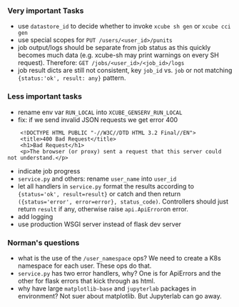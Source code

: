 ### Very important Tasks

* use `datastore_id` to decide whether to invoke `xcube sh gen`  or `xcube cci gen`
* use special scopes for `PUT /users/<user_id>/punits`
* job output/logs should be separate from job status as this quickly becomes much data 
  (e.g. xcube-sh may print warnings on every SH request).
  Therefore: `GET /jobs/<user_id>/<job_id>/logs` 
* job result dicts are still not consistent, key `job_id` vs. `job` 
  or not matching `{status:'ok', result: any}` pattern. 

### Less important tasks

* rename env var `RUN_LOCAL` into `XCUBE_GENSERV_RUN_LOCAL`
* fix: if we send invalid JSON requests we get error 400

```
    <!DOCTYPE HTML PUBLIC "-//W3C//DTD HTML 3.2 Final//EN">
    <title>400 Bad Request</title>
    <h1>Bad Request</h1>
    <p>The browser (or proxy) sent a request that this server could not understand.</p> 
```
  
* indicate job progress
* `service.py` and others: rename `user_name` into `user_id`
* let all handlers in `service.py` format the results according to `{status='ok', result=result}`
  or catch and then return `({status='error', error=error}, status_code)`. 
  Controllers should just return `result` if any, otherwise raise `api.ApiError`on error.
* add logging
* use production WSGI server instead of flask dev server


### Norman's questions

* what is the use of the `/user_namespace` ops?
We need to create a K8s namespace for each user. These ops do that.
* `service.py` has two error handlers, why?
One is for ApiErrors and the other for flask errors that kick through as html.
* why have large `matplotlib-base` and `jupyterlab` packages in environment?
Not suer about matplotlib. But Jupyterlab can go away.
